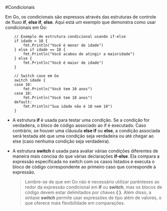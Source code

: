 #Condicionais

Em Go, os condicionais são expressos através das estruturas de controle de fluxo **if**, **else if**, **else**. Aqui está um exemplo que demonstra como usar condicionais em Go:


```
	// Exemplo de estrutura condicional usando if-else
	if idade < 18 {
		fmt.Println("Você é menor de idade")
	} else if idade == 18 {
		fmt.Println("Você acabou de atingir a maioridade")
	} else {
		fmt.Println("Você é maior de idade")
	}

    // Switch case em Go
	switch idade {
	case 10:
		fmt.Println("Você tem 10 anos")
	case 18:
		fmt.Println("Você tem 18 anos")
	default:
		fmt.Println("Sua idade não é 10 nem 18")
	}

```

* A estrutura **if** é usada para testar uma condição. Se a condição for verdadeira, o bloco de código associado ao if é executado. Caso contrário, se houver uma cláusula **else if** ou **else**, a condição associada será testada até que uma condição seja verdadeira ou até chegar ao else (caso nenhuma condição seja verdadeira).

* A estrutura **switch** é usada para avaliar várias condições diferentes de maneira mais concisa do que várias declarações **if-else**. Ela compara a expressão especificada no switch com os casos listados e executa o bloco de código correspondente ao primeiro caso que corresponde à expressão.



    > Lembre-se de que em Go não é necessário utilizar parênteses ao redor da expressão condicional em **if** ou **switch**, mas os blocos de código devem estar delimitados por chaves **{ }**. Além disso, a sintaxe **switch** permite usar expressões de tipo além de valores, o que oferece mais flexibilidade em comparações.